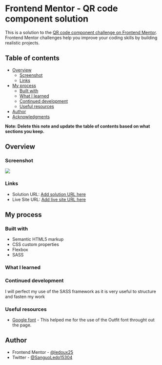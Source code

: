 # Frontend Mentor - QR code component solution

This is a solution to the [QR code component challenge on Frontend Mentor](https://www.frontendmentor.io/challenges/qr-code-component-iux_sIO_H). Frontend Mentor challenges help you improve your coding skills by building realistic projects. 

## Table of contents

- [Overview](#overview)
  - [Screenshot](#screenshot)
  - [Links](#links)
- [My process](#my-process)
  - [Built with](#built-with)
  - [What I learned](#what-i-learned)
  - [Continued development](#continued-development)
  - [Useful resources](#useful-resources)
- [Author](#author)
- [Acknowledgments](#acknowledgments)

**Note: Delete this note and update the table of contents based on what sections you keep.**

## Overview

### Screenshot

![](./images/Capture.PNG.jpg)

### Links

- Solution URL: [Add solution URL here](https://github.com/ledoux25/QR-CODE-COMPONENT)
- Live Site URL: [Add live site URL here](https://ledoux25.github.io/QR-CODE-COMPONENT/)

## My process

### Built with

- Semantic HTML5 markup
- CSS custom properties
- Flexbox
- SASS

### What I learned


### Continued development

I will perfect my use of the SASS framework as it is very useful to structure and fasten my work

### Useful resources

- [Google font](https://www.example.com) - This helped me for the use of the Outfit font throught out the page.


## Author

- Frontend Mentor - [@ledoux25](https://www.frontendmentor.io/profile/ledoux25)
- Twitter - [@SanguoLedo15304](https://https://twitter.com/SanguoLedo15304)



